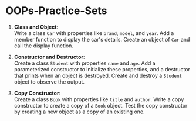 # OOPs-Practice-Sets

1. **Class and Object**:  
   Write a class `Car` with properties like `brand`, `model`, and `year`. Add a member function to display the car's details. Create an object of `Car` and call the display function.
   
3. **Constructor and Destructor**:  
   Create a class `Student` with properties `name` and `age`. Add a parameterized constructor to initialize these properties, and a destructor that prints when an object is destroyed. Create and destroy a `Student` object to observe the output.
   
5. **Copy Constructor**:  
   Create a class `Book` with properties like `title` and `author`. Write a copy constructor to create a copy of a `Book` object. Test the copy constructor by creating a new object as a copy of an existing one.
